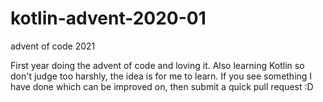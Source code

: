 # kotlin-advent-2020-01
advent of code 2021

First year doing the advent of code and loving it.
Also learning Kotlin so don't judge too harshly, the idea is for me to learn. If you see something I have done which can be improved on, then 
submit a quick pull request :D
